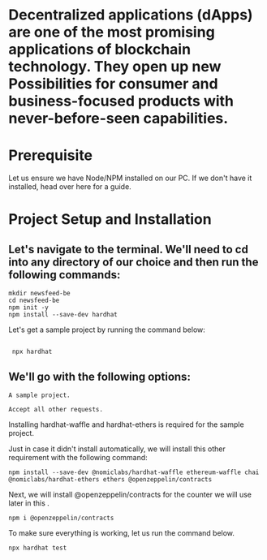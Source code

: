    # Decentralized applications (dApps) are one of the most promising applications of blockchain technology. They open up new Possibilities for consumer and business-focused products with never-before-seen capabilities.

 #   Prerequisite  
 Let us ensure we have Node/NPM installed on our PC. If we don't have it installed, head over here for a guide.

 # Project Setup and Installation
 ##  Let's navigate to the terminal. We'll need to cd into any directory of our choice and then run the following commands:
 ``` 
 mkdir newsfeed-be
cd newsfeed-be
npm init -y
npm install --save-dev hardhat 
```

Let's get a sample project by running the command below:
```

 npx hardhat
```
 ## We'll go with the following options:

    A sample project.

    Accept all other requests.

Installing hardhat-waffle and hardhat-ethers is required for the sample project.

Just in case it didn't install automatically, we will install this other requirement with the following command:
```
npm install --save-dev @nomiclabs/hardhat-waffle ethereum-waffle chai @nomiclabs/hardhat-ethers ethers @openzeppelin/contracts
```

Next, we will install @openzeppelin/contracts for the counter we will use later in this .
```
npm i @openzeppelin/contracts
```

To make sure everything is working, let us run the command below.
```
npx hardhat test
```
